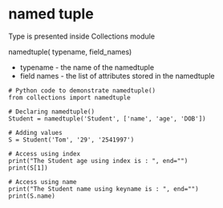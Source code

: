 # named tuple
Type is presented inside Collections module

namedtuple( typename, field_names)
 - typename - the name of the namedtuple
 - field names - the list of attributes stored in the namedtuple

```
# Python code to demonstrate namedtuple()
from collections import namedtuple

# Declaring namedtuple()
Student = namedtuple('Student', ['name', 'age', 'DOB'])

# Adding values
S = Student('Tom', '29', '2541997')

# Access using index
print("The Student age using index is : ", end="")
print(S[1])

# Access using name
print("The Student name using keyname is : ", end="")
print(S.name)
```